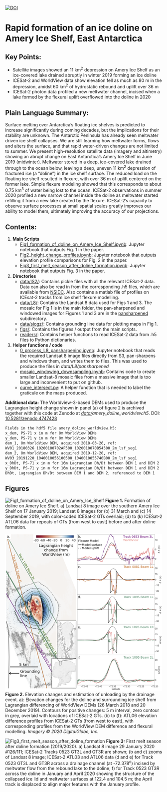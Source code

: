 [![DOI](https://zenodo.org/badge/DOI/10.5281/zenodo.4747428.svg)](https://doi.org/10.5281/zenodo.4747428)

# Rapid formation of an ice doline on Amery Ice Shelf, East Antarctica

## Key Points:
- Satellite images showed an 11 km<sup>2</sup> depression on Amery Ice Shelf as an ice-covered lake drained abruptly in winter 2019 forming an ice doline
- ICESat-2 and WorldView data show elevation fell as much as 80 m in the depression, amidst 60 km<sup>2</sup> of hydrostatic rebound and uplift over 36 m
- ICESat-2 photon data profiled a new meltwater channel, incised when a lake formed by the flexural uplift overflowed into the doline in 2020


## Plain Language Summary:

Surface melting over Antarctica’s floating ice shelves is predicted to increase significantly during coming decades, but the implications for their stability are unknown. The Antarctic Peninsula has already seen meltwater driven ice shelf collapses. We are still learning how meltwater forms, flows and alters the surface, and that rapid water-driven changes are not limited to summer. We present high-resolution satellite data (imagery and altimetry) showing an abrupt change on East Antarctica’s Amery Ice Shelf in June 2019 (midwinter). Meltwater stored in a deep, ice-covered lake drained through to the ocean below, leaving a deep, uneven 11 km<sup>2</sup> depression of fractured ice (a “doline”) in the ice shelf surface. The reduced load on the floating ice shelf resulted in flexure, with over 36 m of uplift centered on the former lake. Simple flexure modeling showed that this corresponds to about 0.75 km<sup>3</sup> of water being lost to the ocean. ICESat-2 observations in summer 2020 profiled a new narrow channel inside the doline as meltwater started refilling it from a new lake created by the flexure. ICESat-2’s capacity to observe surface processes at small spatial scales greatly improves our ability to model them, ultimately improving the accuracy of our projections.

## Contents:
1. **Main Scripts**
    - [Fig1_formation_of_doline_on_Amery_Ice_Shelf.ipynb](/Fig1_formation_of_doline_on_Amery_Ice_Shelf.ipynb): Jupyter notebook that outputs Fig. 1 in the paper. 
    - [Fig2_height_change_profiles.ipynb](/Fig2_height_change_profiles.ipynb): Jupyter notebook that outputs elevation profile comparisons for Fig. 2 in the paper.
    - [Fig3_first_melt_season_after_doline_formation.ipynb](/Fig3_first_melt_season_after_doline_formation.ipynb): Jupyter notebook that outputs Fig. 3 in the paper. 
2. **Directories**
    - [data/IS2/](/data/IS2/): Contains pickle files with all the relevant ICESat-2 data. Data can also be read in from the corresponding .h5 files, which are available from [NSIDC](https://nsidc.org/data/icesat-2/data-sets). Also contains a matlab file of profiles on ICEsat-2 tracks from ice shelf flexure modelling.   
    - [data/L8/](/data/L8/): Contains the Landsat 8 data used for Figs 1 and 3. The mosaic for Fig 1 is in the main folder, the pan-sharpened and windowed images for Figures 1 and 3 are in the [pansharpened](/data/L8/pansharpened/) subdirectory.
    - [data/siogz/](/data/siogz/): Contains grounding line data for plotting maps in Fig 1.
    - [figs/](/figs/): Contains the figures / output from the main scripts.
    - [readers/](/readers/): Contains helper functions to read ICESat-2 data from .h5 files to Python dictionaries. 
3. **Helper functions / code**
    - [0_process_L8_pansharpening.ipynb](/0_process_L8_pansharpening.ipynb): Jupyter notebook that reads the required Landsat 8 image files directly from S3, pan-sharpens and windows them, and writes them to files. This was used to produce the files in *data/L8/pansharpened*
    - [mosaic_windowing_downsampling.ipynb](/mosaic_windowing_downsampling.ipynb): Contains code to create smaller Landsat-8 mosaic files from a massive image that is too large and inconvenient to put on github.
    - [curve_intersect.py](/curve_intersect.py): A helper function that is needed to label the graticule on the maps produced.

**Additional data:**
The Worldview-3-based DEMs used to produce the Lagrangian height change shown in panel (a) of figure 2 is archived together with this code at Zenodo at *[data/](/data/)amery_doline_worldview.h5*. DOI: [10.5281/zenodo.4747428](http://doi.org/10.5281/zenodo.4747428)
~~~
Fields in the hdf5 file amery_doline_worldview.h5:
x_dem, PS-71 x in m for 8m WorldView DEMs
y_dem, PS-71 y in m for 8m WorldView DEMs
dem_1, 8m WorldView DEM, acquired 2018-03-26, ref: WV01_20180326_10200100702AF500_1020010070B54500_2m_lsf_seg1
dem_2, 8m WorldView DEM, acquired 2019-12-20, ref: WV03_20191220_1040010056100500_1040010055740B00_2m_lsf_seg1
x_DhDt, PS-71 x in m for 16m Lagrangian Dh/Dt between DEM 1 and DEM 2
y_DhDt, PS-71 y in m for 16m Lagrangian Dh/Dt between DEM 1 and DEM 2
DhDt, Lagrangian Dh/Dt between DEM 1 and DEM 2, referenced to DEM 1
~~~

## Figures

![Fig1_formation_of_doline_on_Amery_Ice_Shelf](figs/Fig1_formation_of_doline_on_Amery_Ice_Shelf_revised.jpg)
**Figure 1.**  Formation of doline on Amery Ice Shelf. a) Landsat 8 image over the southern Amery Ice Shelf on 17 January 2019; Landsat 8 images for (b) 31 March and (c) 14 September 2019, with color-coded ICESat-2 GTs overlaid; (d) to (k) ICESat-2 ATL06 data for repeats of GTs (from west to east) before and after doline formation.



![Fig2_DEM differencing and elevation profile comparison](figs/figure_2.png)
**Figure 2.** Elevation changes and estimation of unloading by the drainage event. a): Elevation changes for the doline and surrounding ice shelf from Lagrangian differencing of WorldView DEMs (26 March 2018 and 20 December 2019). Contours for positive changes: 5 m interval, zero contour in grey, overlaid with locations of ICESat-2 GTs. (b) to (f): ATL06 elevation difference profiles from ICESat-2 GTs (from west to east), with corresponding profiles from the WorldView DEM difference and flexural modelling. *Imagery ©️ 2020 DigitalGlobe, Inc.*



![Fig3_first_melt_season_after_doline_formation](figs/Fig3_first_melt_season_after_doline_formation_revised.jpg) 
**Figure 3:** First melt season after doline formation (2019/2020). a) Landsat 8 image 29 January 2020 #126/111; ICESat-2 Tracks 0523 GT3L and GT3R are shown; (b and c) zooms of Landsat 8 image; ICESat-2 ATL03 and ATL06 data (d and e) for Track 0523 GT3L and GT3R across a drainage channel (at -72.378<sup>o</sup>) incised by meltwater flow from the rebound lake to the doline; f) for Track 0523 GT3R across the doline in January and April 2020 showing the structure of the collapsed ice lid and meltwater surfaces at 122.4 and 104.5 m; the April track is displaced to align major features with the January profile.
